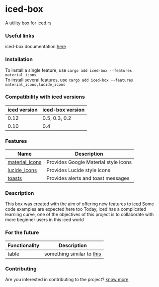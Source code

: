 # iced-box
A utility box for iced.rs

### Useful links
iced-box documentation [here](https://docs.rs/iced-box/latest/iced_box/)

### Installation
To install a single feature, use ```cargo add iced-box --features material_icons```\
To install several features, use ```cargo add iced-box --features material_icons,lucide_icons``` 

### Compatibility with iced versions
| **iced** version | **iced-box** version |
| --- | --- |
| 0.12 | 0.5, 0.3, 0.2 |
| 0.10 | 0.4 |

### Features
| Name | Description |
| --- | --- |
| [material_icons](https://docs.rs/iced-box/latest/iced_box/icon/material) | Provides Google Material style icons  |
| [lucide_icons](https://docs.rs/iced-box/latest/iced_box/icon/lucide) | Provides Lucide style icons |
| [toasts](https://docs.rs/iced-box/latest/iced_box/toasts) | Provides alerts and toast messages |

### Description
This box was created with the aim of offering new features to [iced](https://iced.rs)
Some code examples are expected here too
Today, iced has a complicated learning curve, one of the objectives of this project is to collaborate with more beginner users in this iced world


### For the future
| Functionality | Description |
| --- | --- |
| table | something similar to [this](https://getbootstrap.com/docs/4.0/content/tables/) |


### Contributing
Are you interested in contributing to the project? [know more](CONTRIBUTING.md) 
